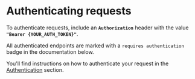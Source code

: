 # Authenticating requests

To authenticate requests, include an **`Authorization`** header with the value **`"Bearer {YOUR_AUTH_TOKEN}"`**.

All authenticated endpoints are marked with a `requires authentication` badge in the documentation below.

You'll find instructions on how to authenticate your request in the <a href='#authentication'>Authentication</a> section.
